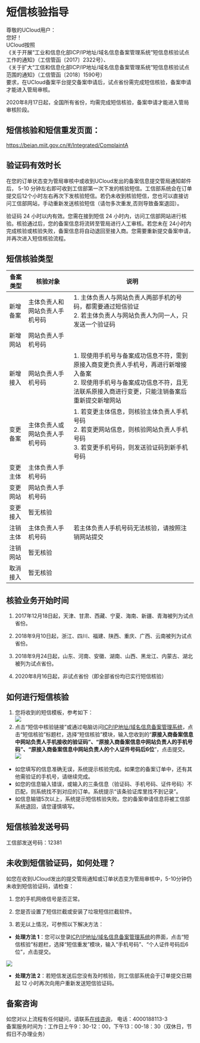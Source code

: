 

# 短信核验指导

尊敬的UCloud用户：  
您好！  
UCloud按照  
《关于开展“工业和信息化部ICP/IP地址/域名信息备案管理系统”短信息核验试点工作的通知》（工信管函〔2017〕2322号）、  
《关于扩大“工信和信息化部ICP/IP地址/域名信息备案管理系统”短信息核验试点范围的通知》（工信管函〔2018〕1590号）  
要求，在UCloud备案平台提交备案申请后，试点省份需完成短信核验，备案申请才能进入管局审核。  

2020年8月17日起，全国所有省份，均需完成短信核验，备案申请才能进入管局审核阶段。

## 短信核验和短信重发页面：  

https://beian.miit.gov.cn/#/Integrated/ComplaintA

## 验证码有效时长  

在您的订单状态变为管局审核中或收到UCloud发出的备案信息提交管局通知邮件后， 5-10 分钟左右即可收到工信部第一次下发的核验短信。工信部系统会在订单提交后12个小时左右再次下发核验短信。若仍未收到核验短信，您也可以直接访问工信部网站，手动重新发送核验短信（请勿多次重发,否则导致备案退回）。

验证码 24 小时以内有效。您需在接到短信 24 小时内，访问工信部网站进行核验。核验通过后，您的备案信息将流转至管局进行人工审核。若您未在 24小时内完成核验或核验失败，备案信息将自动退回至接入商。您需要重新提交备案申请，并再次进入短信核验流程。  

## 短信核验类型

| 备案类型 | 核验对象                       | 说明                                                         |
| -------- | ------------------------------ | ------------------------------------------------------------ |
| 新增备案 | 主体负责人和网站负责人手机号码 | 1. 主体负责人与网站负责人两部手机的号码，都需要通过短信验证<br>2. 若主体负责人与网站负责人为同一人，只发送一个验证码 |
| 新增网站 | 网站负责人手机号码             |                                                              |
| 新增接入 | 网站负责人手机号码             | 1. 现使用手机号与备案成功信息不符，需到原接入商变更负责人手机号，再进行新增接入备案<br>2. 现使用手机号与备案成功信息不符，且无法联系原接入商进行变更，只能注销备案后重新提交新增网站 |
| 变更备案 | 主体负责人或网站负责人手机号码 | 1. 若变更主体信息，则核验主体负责人手机号码<br>2. 若变更网站信息，则核验网站负责人手机号码<br>3. 若变更手机号码，则发送验证码到新手机号码 |
| 变更主体 | 主体负责人手机号码             |                                                              |
| 变更网站 | 网站负责人手机号码             |                                                              |
| 变更接入 | 暂无核验                       |                                                              |
| 注销主体 | 主体负责人手机号码             | 若主体负责人手机号码无法核验，请按照注销网站提交             |
| 注销网站 | 暂无核验                       |                                                              |
| 取消接入 | 暂无核验                       |                                                              |

## 核验业务开始时间

1. 2017年12月18日起，天津、甘肃、西藏、宁夏、海南、新疆、青海被列为试点省份。  
2. 2018年9月10日起，浙江、四川、福建、陕西、重庆、广西、云南被列为试点省份。  

3. 2018年9月24日起，山东、河南、安徽、湖南、山西、黑龙江、内蒙古、湖北被列为试点省份。
4. 2020年8月16日起，非试点省份（即全部省份均已实行短信核验）


## 如何进行短信核验

1. 您将收到的短信模板，参考如下：  
   ![](https://static.ucloud.cn/97dbe7d5521947b3929c3bca21e9426f.png)  
2. 点击“短信中核验链接”或通过电脑访问[ICP/IP地址/域名信息备案管理系统](https://beian.miit.gov.cn)，点击“短信核验”标题栏，选择“短信核验”模块，输入您收到的“**原接入商备案信息中网站负责人手机接收的验证码”、“原接入商备案信息中网站负责人的手机号码”、“原接入商备案信息中网站负责人的个人证件号码后6位**”，点击提交。   
    ![](https://static.ucloud.cn/513e432780a3411c90430300cefa07c2.png)

* 如您填写的信息准确无误，系统提示核验完成。如果您的备案订单中，还有其他需验证的手机号，请继续完成。 
* 如您的信息输入错误，或输入的三条信息（验证码、手机号码、证件号码）不匹配，则系统找不到对应的订单。系统提示“该条验证库里找不到记录”。  
* 如信息输错5次以上，系统提示短信核验失败。您的备案申请信息将被工信部系统退回，请您谨慎填写。  
  

## 短信核验发送号码

工信部发送号码：12381


## 未收到短信验证码，如何处理？

如您在收到UCloud发出的提交管局通知或订单状态变为管局审核中，5-10分钟仍未收到短信验证码，请检查：  

1. 您的手机网络信号是否正常。  

2. 您是否设置了短信拦截或安装了垃圾短信拦截软件。

3. 若无以上情况，可参照以下解决方法： 

    

- **处理方法 1**：您可以登录[ICP/IP地址/域名信息备案管理系统](https://beian.miit.gov.cn)的界面，点击“短信核验”标题栏，选择“短信重发”模块，输入“手机号码”、“个人证件号码后6位”，点击提交。

![](https://static.ucloud.cn/aca3f59364a34c7e8a7fbeb30583457e.png)

- **处理方法 2**：若短信发送后您没有及时核验，则工信部系统会于订单提交日期起 12 小时再次向用户重新发送短信验证码。  

## **备案咨询**

如您对以上流程有任何疑问，请联系[在线咨询](https://spt.ucloud.cn/30002)， 电话：4000188113-3  
备案服务时间为：工作日上午9：30-12：00，下午13：00-18：30（双休日，节假日不办理业务）





